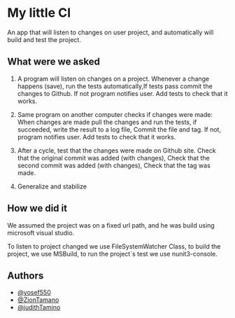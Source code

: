 # My little CI

An app that will listen to changes on user project, 
and automatically will build and test the project.


## What were we asked
1. A program will listen on changes on a project. Whenever a change happens (save), run the tests automatically,If tests pass commit the 
changes to Github. If not program notifies user.
Add tests to check that it works.

2. Same program on another computer checks if changes were made: 
When changes are made pull the changes and run the tests, if succeeded, 
write the result to a log file, Commit the file and tag.
If not, program notifies user.
Add tests to check that it works.

3. After a cycle, test that the changes were made on Github site. Check 
that the original commit was added (with changes), Check that the 
second commit was added (with changes), Check that the tag was made.

4. Generalize and stabilize


## How we did it

We assumed the project was on a fixed url path, and he was build 
using microsoft visual studio.

To listen to project changed we use FileSystemWatcher Class,
to build the project, we use MSBuild, to run the project`s test we use nunit3-console.


## Authors

- [@yosef550](https://www.github.com/yosef550)
- [@ZionTamano](https://www.github.com/ZionTamano)
- [@judithTamino](https://www.github.com/judithTamino)

